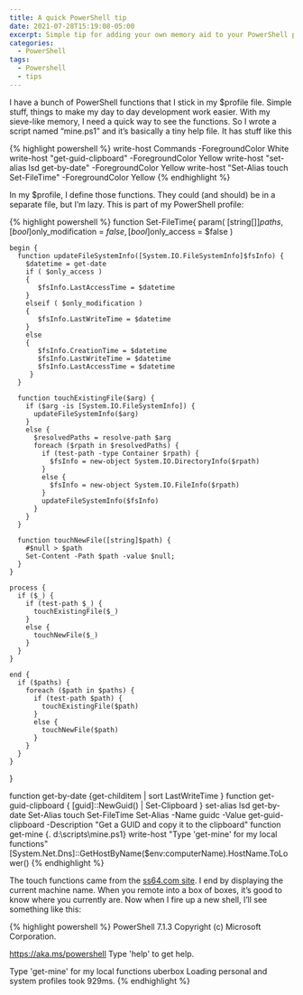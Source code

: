 ```yaml
---
title: A quick PowerShell tip
date: 2021-07-28T15:19:08-05:00
excerpt: Simple tip for adding your own memory aid to your PowerShell profile.
categories:
  - PowerShell
tags:
  - Powershell
  - tips
---
```

I have a bunch of PowerShell functions that I stick in my $profile file. Simple stuff, things to make my day to day development work easier. With my sieve-like memory, I need a quick way to see the functions. So I wrote a script named &#8220;mine.ps1&#8221; and it&#8217;s basically a tiny help file. It has stuff like this

{% highlight powershell %}
write-host Commands -ForegroundColor White
write-host "get-guid-clipboard" -ForegroundColor Yellow
write-host "set-alias lsd get-by-date" -ForegroundColor Yellow
write-host "Set-Alias touch Set-FileTime" -ForegroundColor Yellow
{% endhighlight %}

In my $profile, I define those functions. They could (and should) be in a separate file, but I&#8217;m lazy. This is part of my PowerShell profile:

{% highlight powershell %}
function Set-FileTime{
    param(
      [string[]]$paths,
      [bool]$only_modification = $false,
      [bool]$only_access = $false
    )
  
    begin {
      function updateFileSystemInfo([System.IO.FileSystemInfo]$fsInfo) {
        $datetime = get-date
        if ( $only_access )
        {
           $fsInfo.LastAccessTime = $datetime
        }
        elseif ( $only_modification )
        {
           $fsInfo.LastWriteTime = $datetime
        }
        else
        {
           $fsInfo.CreationTime = $datetime
           $fsInfo.LastWriteTime = $datetime
           $fsInfo.LastAccessTime = $datetime
         }
      }
     
      function touchExistingFile($arg) {
        if ($arg -is [System.IO.FileSystemInfo]) {
          updateFileSystemInfo($arg)
        }
        else {
          $resolvedPaths = resolve-path $arg
          foreach ($rpath in $resolvedPaths) {
            if (test-path -type Container $rpath) {
              $fsInfo = new-object System.IO.DirectoryInfo($rpath)
            }
            else {
              $fsInfo = new-object System.IO.FileInfo($rpath)
            }
            updateFileSystemInfo($fsInfo)
          }
        }
      }
     
      function touchNewFile([string]$path) {
        #$null > $path
        Set-Content -Path $path -value $null;
      }
    }
   
    process {
      if ($_) {
        if (test-path $_) {
          touchExistingFile($_)
        }
        else {
          touchNewFile($_)
        }
      }
    }
   
    end {
      if ($paths) {
        foreach ($path in $paths) {
          if (test-path $path) {
            touchExistingFile($path)
          }
          else {
            touchNewFile($path)
          }
        }
      }
    }
  }

function get-by-date {get-childitem | sort LastWriteTime }
function get-guid-clipboard { [guid]::NewGuid() | Set-Clipboard }
set-alias lsd get-by-date
Set-Alias touch Set-FileTime
Set-Alias -Name guidc -Value get-guid-clipboard -Description "Get a GUID and copy it to the clipboard"
function get-mine {. d:\\scripts\mine.ps1}
write-host "Type 'get-mine' for my local functions"
[System.Net.Dns]::GetHostByName($env:computerName).HostName.ToLower()
{% endhighlight %}

The touch functions came from the [ss64.com site](https://ss64.com/ps/syntax-touch.html). I end by displaying the current machine name. When you remote into a box of boxes, it&#8217;s good to know where you currently are. Now when I fire up a new shell, I&#8217;ll see something like this:

{% highlight powershell %}
PowerShell 7.1.3
Copyright (c) Microsoft Corporation.

https://aka.ms/powershell
Type 'help' to get help.

Type 'get-mine' for my local functions
uberbox
Loading personal and system profiles took 929ms.
{% endhighlight %}
